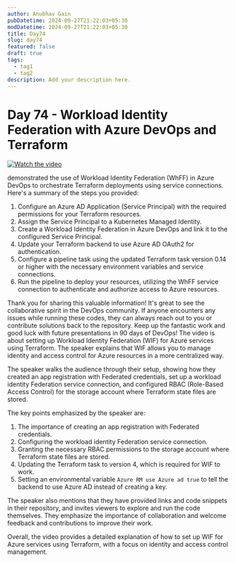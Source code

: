 ```yaml
---
author: Anubhav Gain
pubDatetime: 2024-09-27T21:22:03+05:30
modDatetime: 2024-09-27T21:22:03+05:30
title: Day74
slug: day74
featured: false
draft: true
tags:
  - tag1
  - tag2
description: Add your description here.
---
```


# Day 74 - Workload Identity Federation with Azure DevOps and Terraform

[![Watch the video](/thumbnails/day74.png)](https://www.youtube.com/watch?v=14Y4ccfHshY)

demonstrated the use of Workload Identity Federation (WhFF) in Azure DevOps to orchestrate Terraform deployments using service connections. Here's a summary of the steps you provided:

1. Configure an Azure AD Application (Service Principal) with the required permissions for your Terraform resources.
2. Assign the Service Principal to a Kubernetes Managed Identity.
3. Create a Workload Identity Federation in Azure DevOps and link it to the configured Service Principal.
4. Update your Terraform backend to use Azure AD OAuth2 for authentication.
5. Configure a pipeline task using the updated Terraform task version 0.14 or higher with the necessary environment variables and service connections.
6. Run the pipeline to deploy your resources, utilizing the WhFF service connection to authenticate and authorize access to Azure resources.

Thank you for sharing this valuable information! It's great to see the collaborative spirit in the DevOps community. If anyone encounters any issues while running these codes, they can always reach out to you or contribute solutions back to the repository. Keep up the fantastic work and good luck with future presentations in 90 days of DevOps!
The video is about setting up Workload Identity Federation (WIF) for Azure services using Terraform. The speaker explains that WIF allows you to manage identity and access control for Azure resources in a more centralized way.

The speaker walks the audience through their setup, showing how they created an app registration with Federated credentials, set up a workload identity Federation service connection, and configured RBAC (Role-Based Access Control) for the storage account where Terraform state files are stored.

The key points emphasized by the speaker are:

1. The importance of creating an app registration with Federated credentials.
2. Configuring the workload identity Federation service connection.
3. Granting the necessary RBAC permissions to the storage account where Terraform state files are stored.
4. Updating the Terraform task to version 4, which is required for WIF to work.
5. Setting an environmental variable `Azure RM use Azure ad true` to tell the backend to use Azure AD instead of creating a key.

The speaker also mentions that they have provided links and code snippets in their repository, and invites viewers to explore and run the code themselves. They emphasize the importance of collaboration and welcome feedback and contributions to improve their work.

Overall, the video provides a detailed explanation of how to set up WIF for Azure services using Terraform, with a focus on identity and access control management.
